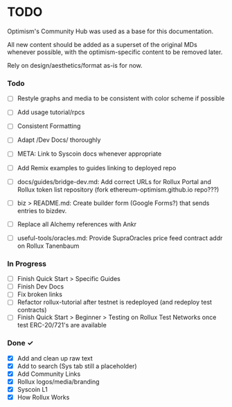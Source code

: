 # TODO 

Optimism's Community Hub was used as a base for this documentation.

All new content should be added as a superset of the original MDs whenever possible, with the optimism-specific content to be removed later.

Rely on design/aesthetics/format as-is for now.

### Todo

- [ ] Restyle graphs and media to be consistent with color scheme if possible
- [ ] Add usage tutorial/rpcs 
- [ ] Consistent Formatting  
- [ ] Adapt /Dev Docs/ thoroughly
- [ ] META: Link to Syscoin docs whenever appropriate  
- [ ] Add Remix examples to guides linking to deployed repo

- [ ] docs/guides/bridge-dev.md: Add correct URLs for Rollux Portal and Rollux token list repository (fork ethereum-optimism.github.io repo???)
- [ ] biz > README.md: Create builder form (Google Forms?) that sends entries to bizdev.
- [ ] Replace all Alchemy references with Ankr
- [ ] useful-tools/oracles.md: Provide SupraOracles price feed contract addr on Rollux Tanenbaum

### In Progress

- [ ] Finish Quick Start > Specific Guides
- [ ] Finish Dev Docs
- [ ] Fix broken links
- [ ] Refactor rollux-tutorial after testnet is redeployed (and redeploy test contracts)
- [ ] Finish Quick Start > Beginner > Testing on Rollux Test Networks once test ERC-20/721's are available

### Done ✓

- [x] Add and clean up raw text  
- [x] Add to search (Sys tab still a placeholder)  
- [X] Add Community Links  
- [X] Rollux logos/media/branding  
- [X] Syscoin L1
- [X] How Rollux Works
